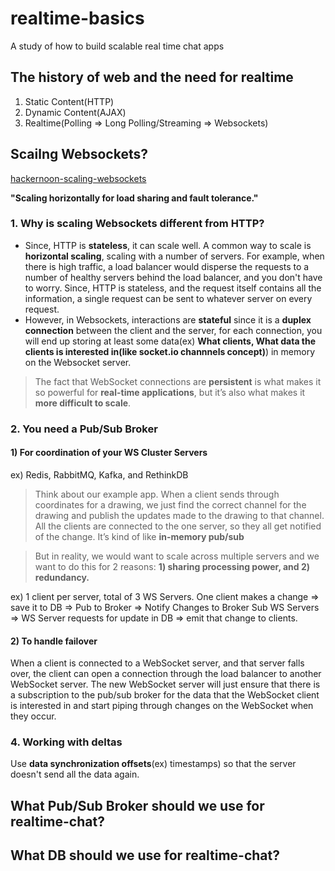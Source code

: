 # realtime-basics
A study of how to build scalable real time chat apps

## The history of web and the need for realtime
1. Static Content(HTTP)
2. Dynamic Content(AJAX)
3. Realtime(Polling => Long Polling/Streaming => Websockets)

## Scailng Websockets?
[hackernoon-scaling-websockets](https://hackernoon.com/scaling-websockets-9a31497af051)

**"Scaling horizontally for load sharing and fault tolerance."**


### 1. Why is scaling Websockets different from HTTP?

* Since, HTTP is **stateless**, it can scale well. A common way to scale is **horizontal scaling**, scaling with a number of servers. For example, when there is high traffic, a load balancer would disperse the requests to a number of healthy servers behind the load balancer, and you don't have to worry. Since, HTTP is stateless, and the request itself contains all the information, a single request can be sent to whatever server on every request.
* However, in Websockets, interactions are **stateful** since it is a **duplex connection** between the client and the server, for each connection, you will end up storing at least some data(ex) **What clients, What data the clients is interested in(like socket.io channnels concept)**) in memory on the Websocket server.


> The fact that WebSocket connections are **persistent** is what makes it so powerful for **real-time applications**, but it’s also what makes it **more difficult to scale**.


### 2. You need a Pub/Sub Broker

#### 1) For coordination of your WS Cluster Servers
ex) Redis, RabbitMQ, Kafka, and RethinkDB

>Think about our example app. When a client sends through coordinates for a drawing, we just find the correct channel for the drawing and publish the updates made to the drawing to that channel. All the clients are connected to the one server, so they all get notified of the change. It’s kind of like **in-memory pub/sub**

>But in reality, we would want to scale across multiple servers and we want to do this for 2 reasons: **1) sharing processing power, and 2) redundancy.**


ex) 1 client per server, total of 3 WS Servers. One client makes a change => save it to DB => Pub to Broker => Notify Changes to Broker Sub WS Servers => WS Server requests for update in DB => emit that change to clients.

#### 2) To handle failover

When a client is connected to a WebSocket server, and that server falls over, the client can open a connection through the load balancer to another WebSocket server. The new WebSocket server will just ensure that there is a subscription to the pub/sub broker for the data that the WebSocket client is interested in and start piping through changes on the WebSocket when they occur.

### 4. Working with deltas

Use **data synchronization offsets**(ex) timestamps) so that the server doesn't send all the data again.


## What Pub/Sub Broker should we use for realtime-chat?


## What DB should we use for realtime-chat?
